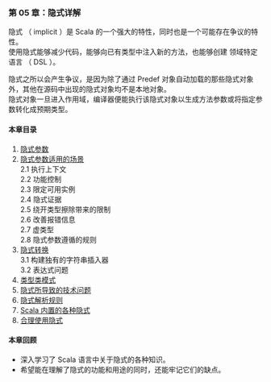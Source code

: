 ### 第 05 章：隐式详解 ###
隐式 （ implicit ）是 Scala  的一个强大的特性，同时也是一个可能存在争议的特性。  
使用隐式能够减少代码，能够向已有类型中注入新的方法，也能够创建 领域特定语言 （ DSL ）。  
  
隐式之所以会产生争议，是因为除了通过 Predef 对象自动加载的那些隐式对象外，其他在源码中出现的隐式对象均不是本地对象。  
隐式对象一旦进入作用域，编译器便能执行该隐式对象以生成方法参数或将指定参数转化成预期类型。  
#### 本章目录 ####
1.	[隐式参数](Course01ImplicitArguments.scala)   
2.	[隐式参数适用的场景](Course02Scenarios.scala)   
2.1	执行上下文   
2.2	功能控制   
2.3	限定可用实例    
2.4	隐式证据   
2.5	绕开类型擦除带来的限制   
2.6	改善报错信息   
2.7	虚类型   
2.8	隐式参数遵循的规则   
3.	[隐式转换](Course03ImplicitConversions.scala)   
3.1	构建独有的字符串插入器   
3.2	表达式问题   
4.	[类型类模式](Course04TypeClass.scala)   
5.	[隐式所导致的技术问题](Course05TechnicalIssues.scala)   
6.	[隐式解析规则](Course06ResolutionRules.scala)   
7.	[Scala  内置的各种隐式](Course07BuiltInImplicits.scala)   
8.	[合理使用隐式](Course08WiseUseImplicits.scala)                
    
#### 本章回顾 ####    
-   深入学习了 Scala  语言中关于隐式的各种知识。
-   希望能在理解了隐式的功能和用途的同时，还能牢记它们的缺点。
   